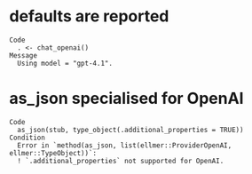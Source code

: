 # defaults are reported

    Code
      . <- chat_openai()
    Message
      Using model = "gpt-4.1".

# as_json specialised for OpenAI

    Code
      as_json(stub, type_object(.additional_properties = TRUE))
    Condition
      Error in `method(as_json, list(ellmer::ProviderOpenAI, ellmer::TypeObject))`:
      ! `.additional_properties` not supported for OpenAI.

